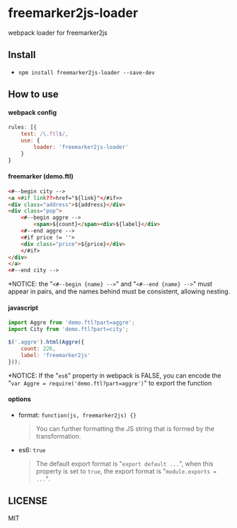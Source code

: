 # freemarker2js-loader

webpack loader for freemarker2js 

## Install

  - `npm install freemarker2js-loader --save-dev`

## How to use

#### webpack config
```javascript
rules: [{
    test: /\.ftl$/,
    use: {
        loader: 'freemarker2js-loader'
    }
}
```

#### freemarker (demo.ftl)
```html
<#--begin city -->
<a <#if link??>href="${link}"</#if>>
<div class="address">${address}</div>
<div class="pop">
    <#--begin aggre -->
        <span>${count}</span><div>${label}</div>
    <#--end aggre -->
    <#if price != ''>
    <div class="price">${price}</div>
    </#if>
</div>
</a>
<#--end city -->
```
*NOTICE: the "```<#--begin {name} -->```" and "```<#--end {name} -->```" must appear in pairs, and the names behind must be consistent, allowing nesting.

#### javascript
```javascript
import Aggre from 'demo.ftl?part=aggre';
import City from 'demo.ftl?part=city';

$('.aggre').html(Aggre({
    count: 226,
    label: 'freemarker2js'
}));
```
*NOTICE: If the "```es6```" property in webpack is FALSE, you can encode the "```var Aggre = require('demo.ftl?part=aggre')```" to export the function

#### options
 - format: ```function(js, freemarker2js) {}```
    > You can further formatting the JS string that is formed by the transformation.

 - es6: ```true```
    > The default export format is "```export default ...```", when this property is set to ```true```, the export format is "```module.exports = ...```".

## LICENSE
MIT

